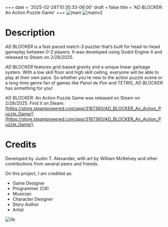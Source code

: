 +++
date = '2025-02-28T10:35:33-06:00'
draft = false
title = 'AD BLOCKER: An Action Puzzle Game'
+++
![main](images/MainCapsule.PNG)
![mainv2](/JustinTAlexander-AWebsite/images/MainCapsule.PNG)
# Description
*AD BLOCKER* is a fast-paced match-3 puzzler that’s built for head-to-head gameplay between 0-2 players. It was developed using Godot Engine 4 and released to Steam on 2/28/2025.

*AD BLOCKER* features grid-based gravity and a unique linear garbage system. With a low skill floor and high skill ceiling, everyone will be able to play at their own pace. So whether you’re new to the action puzzle scene or a long-time genre fan of games like *Panel de Pon* and *TETRIS*, *AD BLOCKER* has something for you!

AD BLOCKER: An Action Puzzle Game was released on Steam on 2/28/2025.
Find it on Steam: [https://store.steampowered.com/app/3187360/AD_BLOCKER_An_Action_Puzzle_Game/](https://store.steampowered.com/app/3187360/AD_BLOCKER_An_Action_Puzzle_Game/)

# Credits
Developed by Justin T. Alexander, with art by William McKelvey and other contributions from several peers and friends.

On this project, I am credited as:
- Game Designer
- Programmer (C#)
- Musician
- Character Designer
- Story Author
- Artist

![lib](images/LibraryCapsule.PNG)
